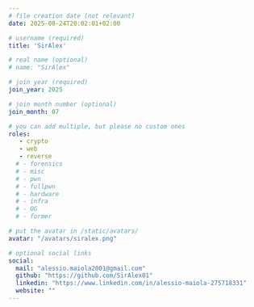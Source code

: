 ```yaml
---
# file creation date (not relevant)
date: 2025-08-24T20:02:01+02:00

# username (required)
title: 'SirAlex'

# real name (optional)
# name: "SirAlex"

# join year (required)
join_year: 2025

# join month number (optional)
join_month: 07

# you can add multiple, but please no custom ones
roles:
   - crypto
   - web
   - reverse
  # - forensics
  # - misc
  # - pwn
  # - fullpwn
  # - hardware
  # - infra
  # - OG
  # - former

# put the avatar in /static/avatars/
avatar: "/avatars/siralex.png"

# optional social links
social:
  mail: "alessio.maiola2001@gmail.com"
  github: "https://github.com/SirAlex01"
  linkedin: "https://www.linkedin.com/in/alessio-maiola-275718331"
  website: ""
---
```

